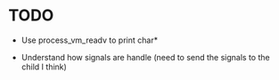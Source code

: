 # TODO

- Use process_vm_readv to print char*

- Understand how signals are handle (need to send the signals to the child I think)
